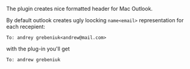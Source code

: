 The plugin creates nice formatted header for Mac Outlook.

By default outlook creates ugly loocking ```name<email>``` representation for each recepient:

```
To: andrey grebeniuk<andrew@mail.com>
```

with the plug-in you'll get

```
To: andrew grebeniuk
```
